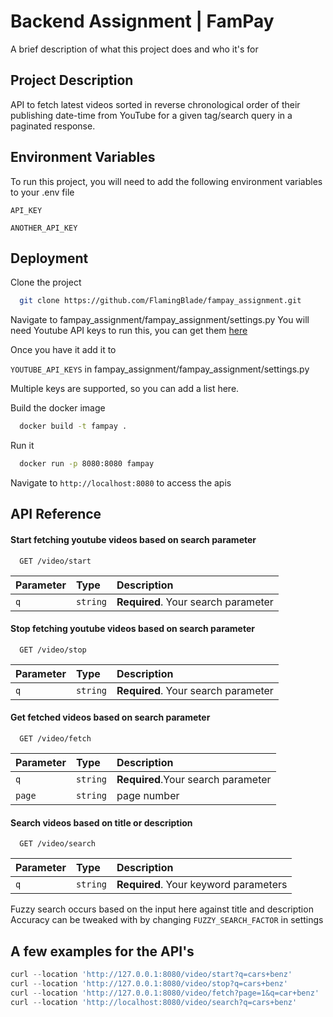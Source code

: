 
# Backend Assignment | FamPay


A brief description of what this project does and who it's for


## Project Description

API to fetch latest videos sorted in reverse chronological order of their publishing date-time from YouTube for a given tag/search query in a paginated response.


## Environment Variables

To run this project, you will need to add the following environment variables to your .env file

`API_KEY`

`ANOTHER_API_KEY`


## Deployment

Clone the project

```bash
  git clone https://github.com/FlamingBlade/fampay_assignment.git
```
Navigate to fampay_assignment/fampay_assignment/settings.py
You will need Youtube API keys to run this, you can get them 
 [here](https://developers.google.com/youtube/v3/getting-started)

Once you have it add it to 

`YOUTUBE_API_KEYS`
in fampay_assignment/fampay_assignment/settings.py

Multiple keys are supported, so you can add a list here.

Build the docker image 
```bash
  docker build -t fampay .
```
Run it
```bash
  docker run -p 8080:8080 fampay
```
Navigate to `http://localhost:8080` to access the apis



## API Reference

#### Start fetching youtube videos based on search parameter

```http
  GET /video/start
```

| Parameter | Type     | Description                |
| :-------- | :------- | :------------------------- |
| `q` | `string` | **Required**. Your search parameter |

#### Stop fetching youtube videos based on search parameter

```http
  GET /video/stop
```

| Parameter | Type     | Description                |
| :-------- | :------- | :------------------------- |
| `q` | `string` | **Required**. Your search parameter |

#### Get fetched videos based on search parameter

```http
  GET /video/fetch
```

| Parameter | Type     | Description                       |
| :-------- | :------- | :-------------------------------- |
| `q`      | `string` | **Required**.Your search parameter |
| `page`      | `string` |  page number |

#### Search videos based on title or description

```http
  GET /video/search
```

| Parameter | Type     | Description                |
| :-------- | :------- | :------------------------- |
| `q` | `string` | **Required**. Your keyword parameters |

Fuzzy search occurs based on the input here against title and description
Accuracy can be tweaked with by changing `FUZZY_SEARCH_FACTOR` in settings



## A few examples for the API's

```javascript
curl --location 'http://127.0.0.1:8080/video/start?q=cars+benz'
curl --location 'http://127.0.0.1:8080/video/stop?q=cars+benz'
curl --location 'http://127.0.0.1:8080/video/fetch?page=1&q=car+benz'
curl --location 'http://localhost:8080/video/search?q=cars+benz'


```

